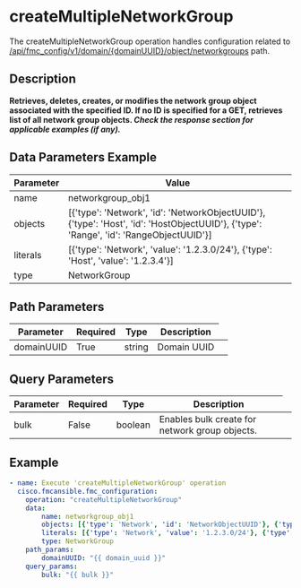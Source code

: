 # createMultipleNetworkGroup

The createMultipleNetworkGroup operation handles configuration related to [/api/fmc_config/v1/domain/{domainUUID}/object/networkgroups](/paths//api/fmc_config/v1/domain/{domain_uuid}/object/networkgroups.md) path.&nbsp;
## Description
**Retrieves, deletes, creates, or modifies the network group object associated with the specified ID. If no ID is specified for a GET, retrieves list of all network group objects. _Check the response section for applicable examples (if any)._**

## Data Parameters Example
| Parameter | Value |
| --------- | -------- |
| name | networkgroup_obj1 |
| objects | [{'type': 'Network', 'id': 'NetworkObjectUUID'}, {'type': 'Host', 'id': 'HostObjectUUID'}, {'type': 'Range', 'id': 'RangeObjectUUID'}] |
| literals | [{'type': 'Network', 'value': '1.2.3.0/24'}, {'type': 'Host', 'value': '1.2.3.4'}] |
| type | NetworkGroup |

## Path Parameters
| Parameter | Required | Type | Description |
| --------- | -------- | ---- | ----------- |
| domainUUID | True | string <td colspan=3> Domain UUID |

## Query Parameters
| Parameter | Required | Type | Description |
| --------- | -------- | ---- | ----------- |
| bulk | False | boolean <td colspan=3> Enables bulk create for network group objects. |

## Example
```yaml
- name: Execute 'createMultipleNetworkGroup' operation
  cisco.fmcansible.fmc_configuration:
    operation: "createMultipleNetworkGroup"
    data:
        name: networkgroup_obj1
        objects: [{'type': 'Network', 'id': 'NetworkObjectUUID'}, {'type': 'Host', 'id': 'HostObjectUUID'}, {'type': 'Range', 'id': 'RangeObjectUUID'}]
        literals: [{'type': 'Network', 'value': '1.2.3.0/24'}, {'type': 'Host', 'value': '1.2.3.4'}]
        type: NetworkGroup
    path_params:
        domainUUID: "{{ domain_uuid }}"
    query_params:
        bulk: "{{ bulk }}"

```